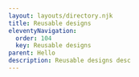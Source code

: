```yaml
---
layout: layouts/directory.njk
title: Reusable designs
eleventyNavigation:
  order: 104
  key: Reusable designs
parent: Hello
description: Reusable designs desc
---
```

